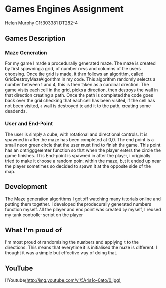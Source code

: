 
# Games Engines Assignment

Helen Murphy
C15303381
DT282-4

## Games Description
### Maze Generation
For my game I made a procedurally generated maze. The maze is created by first spawning a grid, of number rows and columns of the users choosing. Once the grid is made, it then follows an algorithm, called GridDestroyMazeAlgorithm in my code. This algorithm randomly selects a number between 1 and 4, this is then taken as a cardinal direction. The game visits each cell in the grid, picks a direction, then destroys the wall in that direction creating a path. Once the path is completed the code goes back over the grid checking that each cell has been visited, if the cell has not been visited, a wall is destroyed to add it to the path, creating some deadends. 
### User and End-Point
The user is simply a cube, with rotational and directional controls. It is spawned in after the maze has been completed at 0,0. The end point is a small neon green circle that the user must find to finish the game. This point has an ontrigggerenter function so that when the player enters the circle the game finishes. This End-point is spawned in after the player, i originally tried to make it choose a random point within the maze, but it ended up near the player sometimes so decided to spawn it at the opposite side of the map.

## Development
The Maze generation algorithms I got off watching many tutorials online and putting them together. I developed the prodecurally generated numbers function myself. All the player and end point was created by myself, I reused my tank controller script on the player

## What I'm proud of
I'm most proud of randomising the numbers and applying it to the directions. This means that everytime it is initialised the maze is different. I thought it was a simple but effective way of doing that.

## YouTube
[!Youtube[(http://img.youtube.com/vi/5A4s1o-0ato/0.jpg)](https://youtu.be/5A4s1o-0ato "Games Engines")
